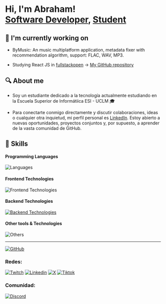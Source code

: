<h1>Hi, I'm Abraham! <br/><a href="https://github.com/a-esh">Software Developer</a>, <a href="https://www.linkedin.com/in/abraham-esh/">Student</a>
<h2>🔭 I'm currently working on</h2>
  
- ByMusic: An music multiplatform application, metadata fixer with recommendation algorithm, support: FLAC, WAV, MP3.

- Studying React JS in [fullstackopen](https://fullstackopen.com/es/) -> [My GitHub repository](https://github.com/a-esh/fullstackopen)

<h2>🔍 About me</h2>

- Soy un estudiante dedicado a la tecnología actualmente estudiando en la Escuela Superior de Informátiica ESI - UCLM 🎓

- Para conectarte conmigo directamente y discutir colaboraciones, ideas o cualquier otra inquietud, mi perfil personal es [LinkedIn](https://www.linkedin.com/in/abrahamescalona/). Estoy abierto a nuevas oportunidades, proyectos conjuntos y, por supuesto, a aprender de la vasta comunidad de GitHub.
  
<h2>🐍 Skills</h2>

#### Programming Languages
![Languages](https://skillicons.dev/icons?i=js,python,java)

#### Frontend Technologies
![Frontend Technologies](https://skillicons.dev/icons?i=react,html,css)

#### Backend Technologies
[![Backend Technologies](https://skillicons.dev/icons?i=flask,docker,mysql)](https://skillicons.dev)

#### Other tools & Technologies
![Others](https://skillicons.dev/icons?i=git,github,markdown,notion,vscode,figma,githubactions,arduino)








---
[![GitHub](https://img.shields.io/badge/GitHub-Mi_perfil-5B47ED?style=for-the-badge&logo=github&logoColor=white&labelColor=101010)](https://github.com/A-esh)

### Redes:
[![Twitch](https://img.shields.io/badge/Twitch-Directos-9146FF?style=for-the-badge&logo=twitch&logoColor=white&labelColor=101010)](https://twitch.com/abraham_esh) [![Linkedin](https://img.shields.io/badge/Linkedin-Perfil_Profesional-2867B2?style=for-the-badge&logo=linkedin&logoColor=white&labelColor=101010)](https://www.linkedin.com/in/abraham-esh/) [![X](https://img.shields.io/badge/Twitter-X-000000?style=for-the-badge&logo=x&logoColor=white&labelColor=101010)](https://twitter.com/abraham_esh) [![Tiktok](https://img.shields.io/badge/TikTok-Tutoriales%20rapidos-ff0050?style=for-the-badge&logo=tiktok&logoColor=white&labelColor=000000)](https://www.tiktok.com/@abraham_esh)

### Comunidad:
[![Discord](https://img.shields.io/badge/Discord-Comunidad-5865F2?style=for-the-badge&logo=discord&logoColor=white&labelColor=101010)](https://discord.gg/eh7BFDB)
